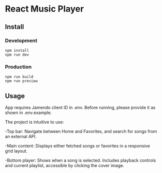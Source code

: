 # React Music Player

## Install

### Development

```
npm install
npm run dev
```

### Production

```
npm run build
npm run preview
```

## Usage

App requires Jamendo client ID in .env. Before running, please provide it as shown in .env.example.

The project is intuitive to use:

-Top bar: Navigate between Home and Favorites, and search for songs from an external API.

-Main content: Displays either fetched songs or favorites in a responsive grid layout.

-Bottom player: Shows when a song is selected. Includes playback controls and current playlist, accessible by clicking the cover image.
